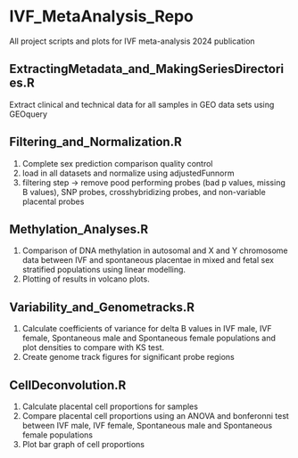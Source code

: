 # IVF_MetaAnalysis_Repo
 All project scripts and plots for IVF meta-analysis 2024 publication

## ExtractingMetadata_and_MakingSeriesDirectories.R 
Extract clinical and technical data for all samples in GEO data sets using GEOquery 

## Filtering_and_Normalization.R 
1. Complete sex prediction comparison quality control
2. load in all datasets and normalize using adjustedFunnorm
3. filtering step -> remove pood performing probes (bad p values, missing B values), SNP probes, crosshybridizing probes, and non-variable placental probes

## Methylation_Analyses.R
1. Comparison of DNA methylation in autosomal and X and Y chromosome data between IVF and spontaneous placentae in mixed and fetal sex stratified populations using linear modelling.
2. Plotting of results in volcano plots. 

## Variability_and_Genometracks.R
1. Calculate coefficients of variance for delta B values in IVF male, IVF female, Spontaneous male and Spontaneous female populations and plot densities to compare with KS test.
2. Create genome track figures for significant probe regions

## CellDeconvolution.R
1. Calculate placental cell proportions for samples
2. Compare placental cell proportions using an ANOVA and bonferonni test between IVF male, IVF female, Spontaneous male and Spontaneous female populations
3. Plot bar graph of cell proportions
